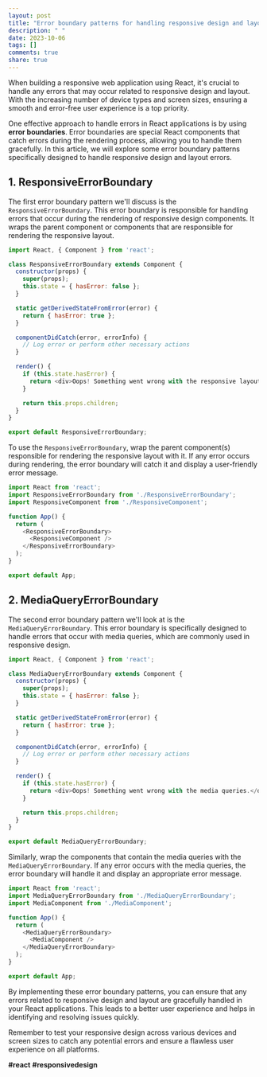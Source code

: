 ```yaml
---
layout: post
title: "Error boundary patterns for handling responsive design and layout errors in React"
description: " "
date: 2023-10-06
tags: []
comments: true
share: true
---
```


When building a responsive web application using React, it's crucial to handle any errors that may occur related to responsive design and layout. With the increasing number of device types and screen sizes, ensuring a smooth and error-free user experience is a top priority.

One effective approach to handle errors in React applications is by using **error boundaries**. Error boundaries are special React components that catch errors during the rendering process, allowing you to handle them gracefully. In this article, we will explore some error boundary patterns specifically designed to handle responsive design and layout errors.

## 1. ResponsiveErrorBoundary

The first error boundary pattern we'll discuss is the `ResponsiveErrorBoundary`. This error boundary is responsible for handling errors that occur during the rendering of responsive design components. It wraps the parent component or components that are responsible for rendering the responsive layout.

```javascript
import React, { Component } from 'react';

class ResponsiveErrorBoundary extends Component {
  constructor(props) {
    super(props);
    this.state = { hasError: false };
  }

  static getDerivedStateFromError(error) {
    return { hasError: true };
  }

  componentDidCatch(error, errorInfo) {
    // Log error or perform other necessary actions
  }

  render() {
    if (this.state.hasError) {
      return <div>Oops! Something went wrong with the responsive layout.</div>;
    }

    return this.props.children;
  }
}

export default ResponsiveErrorBoundary;
```

To use the `ResponsiveErrorBoundary`, wrap the parent component(s) responsible for rendering the responsive layout with it. If any error occurs during rendering, the error boundary will catch it and display a user-friendly error message.

```javascript
import React from 'react';
import ResponsiveErrorBoundary from './ResponsiveErrorBoundary';
import ResponsiveComponent from './ResponsiveComponent';

function App() {
  return (
    <ResponsiveErrorBoundary>
      <ResponsiveComponent />
    </ResponsiveErrorBoundary>
  );
}

export default App;
```

## 2. MediaQueryErrorBoundary

The second error boundary pattern we'll look at is the `MediaQueryErrorBoundary`. This error boundary is specifically designed to handle errors that occur with media queries, which are commonly used in responsive design.

```javascript
import React, { Component } from 'react';

class MediaQueryErrorBoundary extends Component {
  constructor(props) {
    super(props);
    this.state = { hasError: false };
  }

  static getDerivedStateFromError(error) {
    return { hasError: true };
  }

  componentDidCatch(error, errorInfo) {
    // Log error or perform other necessary actions
  }

  render() {
    if (this.state.hasError) {
      return <div>Oops! Something went wrong with the media queries.</div>;
    }

    return this.props.children;
  }
}

export default MediaQueryErrorBoundary;
```

Similarly, wrap the components that contain the media queries with the `MediaQueryErrorBoundary`. If any error occurs with the media queries, the error boundary will handle it and display an appropriate error message.

```javascript
import React from 'react';
import MediaQueryErrorBoundary from './MediaQueryErrorBoundary';
import MediaComponent from './MediaComponent';

function App() {
  return (
    <MediaQueryErrorBoundary>
      <MediaComponent />
    </MediaQueryErrorBoundary>
  );
}

export default App;
```

By implementing these error boundary patterns, you can ensure that any errors related to responsive design and layout are gracefully handled in your React applications. This leads to a better user experience and helps in identifying and resolving issues quickly.

Remember to test your responsive design across various devices and screen sizes to catch any potential errors and ensure a flawless user experience on all platforms.

**#react** **#responsivedesign**